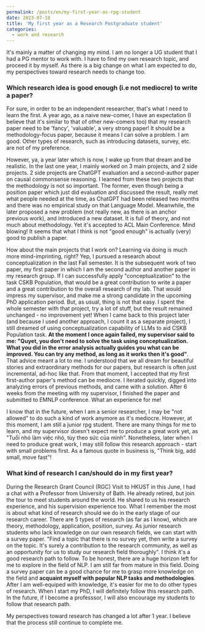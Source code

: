 ```yaml
---
permalink: /posts/en/my-first-year-as-rpg-student
date: 2023-07-18
title: 'My first year as a Research Postgraduate student'
categories:
  - work and research
---
```


It's mainly a matter of changing my mind. I am no longer a UG student that I had a PG mentor to work with. I have to find my own research topic, and proceed it by myself. As there is a big change on what I am expected to do, my perspectives toward research needs to change too.


### Which research idea is good enough (i.e not mediocre) to write a paper?

For sure, in order to be an independent researcher, that's what I need to learn the first. A year ago, as a naive new-comer, I have an expectation (I believe that it's similar to that of other new-comers too) that my research paper need to be 'fancy', 'valuable', a very strong paper! It should be a methodology-focus paper, because it means I can solve a problem. I am good. Other types of research, such as introducing datasets, survey, etc. are not of my preference.

However, ya, a year later which is now, I wake up from that dream and be realistic. In the last one year, I mainly worked on 3 main projects, and 2 side projects. 2 side projects are ChatGPT evaluation and a second-author paper on causal commonsense reasoning. I learned from these two projects that the methodology is not so important. The former, even though being a position paper which just did evaluation and discussed the result, really met what people needed at the time, as ChatGPT had been released two months and there was no empirical study on that Language Model. Meanwhile, the later proposed a new problem (not really new, as there is an anchor previous work), and introduced a new dataset. It is full of theory, and not much about methodology. Yet it's accepted to ACL Main Conference. Mind blowing! It seems that what I think is not "good enough" is actually (very) good to publish a paper.

How about the main projects that I work on? Learning via doing is much more mind-imprinting, right? Yep, I pursued a research about conceptualization in the last Fall semester. It is the subsequent work of two paper, my first paper in which I am the second author and another paper in my research group. If I can successfully apply "conceptualization" to the task CSKB Population, that would be a great contribution to write a paper and a great contribution to the overall research of my lab. That would impress my supervisor, and make me a strong candidate in the upcoming PhD application period. But, as usual, thing is not that easy. I spent the whole semester with that project, try a lot of stuff, but the result remained unchanged - no improvement yet! When I came back to this project later (and because I used another approach, I count it as a separate project), I still dreamed of using conceptualization capability of LLMs to aid CSKB Population task. **At the moment I once again failed, my supervisor said to me: "Quyet, you don't need to solve the task using conceptualization. What you did in the error analysis actually guides you what can be improved. You can try any method, as long as it works then it's good"**. That advice meant a lot to me. I understood that we all dream for beautiful stories and extraordinary methods for our papers, but research is often just incremental, ad-hoc like that. From that moment, I accepted that my first first-author paper's method can be mediocre. I iterated quickly, digged into analyzing errors of previous methods, and came with a solution. After 6 weeks from the meeting with my supervisor, I finished the paper and submitted to EMNLP conference. What an experience for me!

I know that in the future, when I am a senior researcher, I may be "not allowed" to do such a kind of work anymore as it's mediocre. However, at this moment, I am still a junior rpg student. There are many things for me to learn, and my supervisor doesn't expect me to produce a great work yet, as "Tuổi nhỏ làm việc nhỏ, tùy theo sức của mình". Nonetheless, later when I need to produce great work, I may still follow this research approach - start with small problems first. As a famous quote in business is, "Think big, add small, move fast"!


### What kind of research I can/should do in my first year?

During the Research Grant Council (RGC) Visit to HKUST in this June, I had a chat with a Professor from University of Bath. He already retired, but join the tour to meet students around the world. He shared to us his research experience, and his supervision experience too. What I remember the most is about what kind of research should we do in the early stage of our research career. There are 5 types of research (as far as I know), which are theory, methodology, application, position, survey. As junior research students who lack knowledge on our own research fields, we can start with a survey paper. "Find a topic that there is no survey yet, then write a survey on the topic. It's surely a contribution to the research community, as well as an opportunity for us to study our research field thoroughly". I think it's a good research path to follow. To be honest, there are a huge horizon left for me to explore in the field of NLP. I am still far from mature in this field. Doing a survey paper can be a good chance for me to grasp more knowledge on the field and **acquaint myself with popular NLP tasks and methodologies**. After I am well-equiped with knowledge, it's easier for me to do other types of research. When I start my PhD, I will definitely follow this research path. In the future, if I become a professsor, I will also encourage my students to follow that research path.


My perspectives toward research has changed a lot after 1 year. I believe that the process still continue to complete me. 